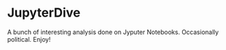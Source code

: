 # JupyterDive
A bunch of interesting analysis done on Jyputer Notebooks. Occasionally political. Enjoy!
